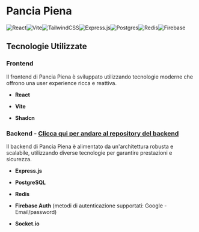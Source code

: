 # Pancia Piena

![React](https://img.shields.io/badge/react-%2320232a.svg?style=for-the-badge&logo=react&logoColor=%2361DAFB)![Vite](https://img.shields.io/badge/vite-%23646CFF.svg?style=for-the-badge&logo=vite&logoColor=white)![TailwindCSS](https://img.shields.io/badge/tailwindcss-%2338B2AC.svg?style=for-the-badge&logo=tailwind-css&logoColor=white)![Express.js](https://img.shields.io/badge/express.js-%23404d59.svg?style=for-the-badge&logo=express&logoColor=%2361DAFB)![Postgres](https://img.shields.io/badge/postgres-%23316192.svg?style=for-the-badge&logo=postgresql&logoColor=white)![Redis](https://img.shields.io/badge/redis-%23DD0031.svg?style=for-the-badge&logo=redis&logoColor=white)![Firebase](https://img.shields.io/badge/Firebase-039BE5?style=for-the-badge&logo=Firebase&logoColor=white)

## Tecnologie Utilizzate

### Frontend

Il frontend di Pancia Piena è sviluppato utilizzando tecnologie moderne che offrono una user experience ricca e reattiva.

- **React**
  
- **Vite**

- **Shadcn**

### Backend - [Clicca qui per andare al repository del backend](https://github.com/peppemig/pancia-piena-be)

Il backend di Pancia Piena è alimentato da un'architettura robusta e scalabile, utilizzando diverse tecnologie per garantire prestazioni e sicurezza.

- **Express.js**

- **PostgreSQL**

- **Redis**

- **Firebase Auth** (metodi di autenticazione supportati: Google - Email/password)

- **Socket.io**

